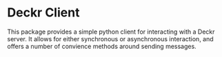 Deckr Client
============

This package provides a simple python client for interacting with a Deckr
server. It allows for either synchronous or asynchronous interaction, and offers
a number of convience methods around sending messages.

